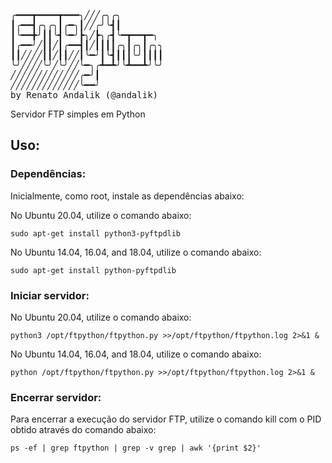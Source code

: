 <pre>
╭━━━┳━━━━┳━━━╮╱╱╱╭╮╭╮
┃╭━━┫╭╮╭╮┃╭━╮┃╱╱╭╯╰┫┃
┃╰━━╋╯┃┃╰┫╰━╯┣╮╱┣╮╭┫╰━┳━━┳━╮
┃╭━━╯╱┃┃╱┃╭━━┫┃╱┃┃┃┃╭╮┃╭╮┃╭╮╮
┃┃╱╱╱╱┃┃╱┃┃╱╱┃╰━╯┃╰┫┃┃┃╰╯┃┃┃┃
╰╯╱╱╱╱╰╯╱╰╯╱╱╰━╮╭┻━┻╯╰┻━━┻╯╰╯
╱╱╱╱╱╱╱╱╱╱╱╱╱╭━╯┃
╱╱╱╱╱╱╱╱╱╱╱╱╱╰━━╯
by Renato Andalik (@andalik)
</pre>

Servidor FTP simples em Python

## Uso:

### Dependências:

Inicialmente, como root, instale as dependências abaixo:

No Ubuntu 20.04, utilize o comando abaixo:
````
sudo apt-get install python3-pyftpdlib
````

No Ubuntu 14.04, 16.04, and 18.04, utilize o comando abaixo:
````
sudo apt-get install python-pyftpdlib
````

### Iniciar servidor:

No Ubuntu 20.04, utilize o comando abaixo:
````
python3 /opt/ftpython/ftpython.py >>/opt/ftpython/ftpython.log 2>&1 &
````

No Ubuntu 14.04, 16.04, and 18.04, utilize o comando abaixo:
````
python /opt/ftpython/ftpython.py >>/opt/ftpython/ftpython.log 2>&1 &
````

### Encerrar servidor:

Para encerrar a execução do servidor FTP, utilize o comando kill com o PID obtido através do comando abaixo:
````
ps -ef | grep ftpython | grep -v grep | awk '{print $2}'
````
